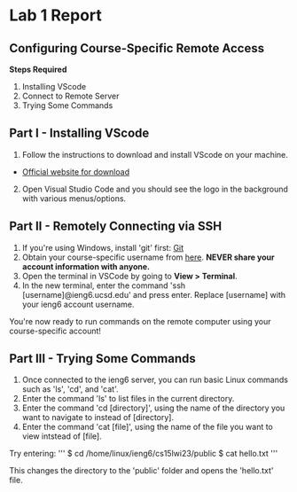 # Lab 1 Report
## Configuring Course-Specific Remote Access

**Steps Required**
1. Installing VScode
2. Connect to Remote Server
3. Trying Some Commands

## Part I - Installing VScode
1. Follow the instructions to download and install VScode on your machine.
* [Official website for download](https://code.visualstudio.com/download)

2. Open Visual Studio Code and you should see the logo in the background with various menus/options.

## Part II - Remotely Connecting via SSH
1. If you're using Windows, install 'git' first: [Git](https://gitforwindows.org)
2. Obtain your course-specific username from [here](https://sdacs.ucsd.edu/~icc/index.php). **NEVER share your account information with anyone.**
3. Open the terminal in VSCode by going to **View > Terminal**.
4. In the new terminal, enter the command 'ssh [username]@ieng6.ucsd.edu' and press enter. Replace [username] with your ieng6 account username.

You're now ready to run commands on the remote computer using your course-specific account!

## Part III - Trying Some Commands
1. Once connected to the ieng6 server, you can run basic Linux commands such as 'ls', 'cd', and 'cat'.
2. Enter the command 'ls' to list files in the current directory.
3. Enter the command 'cd [directory]', using the name of the directory you want to navigate to instead of [directory].
4. Enter the command 'cat [file]', using the name of the file you want to view intstead of [file].

Try entering:
'''
$ cd /home/linux/ieng6/cs15lwi23/public
$ cat hello.txt
'''

This changes the directory to the 'public' folder and opens the 'hello.txt' file.
